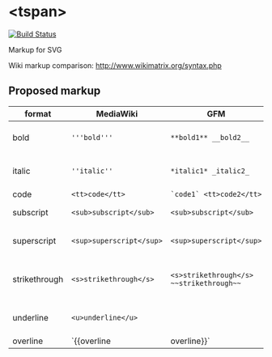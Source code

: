 # \<tspan\>

[![Build Status](https://travis-ci.org/drom/tspan.svg)](https://travis-ci.org/drom/tspan)

Markup for SVG

Wiki markup comparison: http://www.wikimatrix.org/syntax.php

## Proposed markup

| format | MediaWiki | GFM | GFM result | SVG style
| --------- |------------|----------|---|---|
| bold | `'''bold'''` | `**bold1** __bold2__` | **bold1** __bold2__ | {font-weight: bold}
| italic | `''italic''` | `*italic1* _italic2_` | *italic1* _italic2_ | {font-style: italic}
| code | `<tt>code</tt>` | ``` `code1` <tt>code2</tt> ``` | `code1` <tt>code2</tt>
| subscript | `<sub>subscript</sub>` | `<sub>subscript</sub>` | X<sub>subscript</sub> | {baseline-shift: sub}
| superscript | `<sup>superscript</sup>` | `<sup>superscript</sup>` | X<sup>superscript</sup> | {baseline-shift: super}
| strikethrough | `<s>strikethrough</s>` | `<s>strikethrough</s> ~~strikethrough~~` | <s>strikethrough</s> ~~strikethrough~~ | {text-decoration: line-through}
| underline | `<u>underline</u>` |  | underline | {text-decoration: underline}
| overline |  `{{overline|overline}}` |  | overline | {text-decoration: overline}
